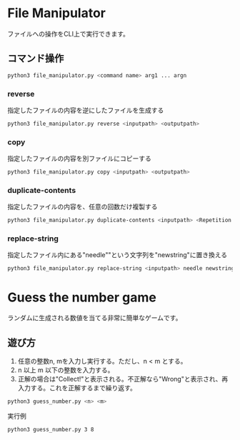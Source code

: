# File Manipulator

ファイルへの操作をCLI上で実行できます。

## コマンド操作

```bash
python3 file_manipulator.py <command name> arg1 ... argn
```

### reverse

指定したファイルの内容を逆にしたファイルを生成する

```bash
python3 file_manipulator.py reverse <inputpath> <outputpath>
```

### copy

指定したファイルの内容を別ファイルにコピーする

```bash
python3 file_manipulator.py copy <inputpath> <outputpath>
```

### duplicate-contents

指定したファイルの内容を、任意の回数だけ複製する

```bash
python3 file_manipulator.py duplicate-contents <inputpath> <Repetition Count>
```

### replace-string

指定したファイル内にある"needle""という文字列を"newstring"に置き換える

```bash
python3 file_manipulator.py replace-string <inputpath> needle newstring
```


# Guess the number game

ランダムに生成される数値を当てる非常に簡単なゲームです。

## 遊び方
1. 任意の整数n, mを入力し実行する。ただし、n < m とする。
2. n 以上 m 以下の整数を入力する。
3. 正解の場合は"Collect!"と表示される。不正解なら"Wrong"と表示され、再入力する。これを正解するまで繰り返す。

```bash
python3 guess_number.py <n> <m>
```
実行例
```bash
python3 guess_number.py 3 8
```